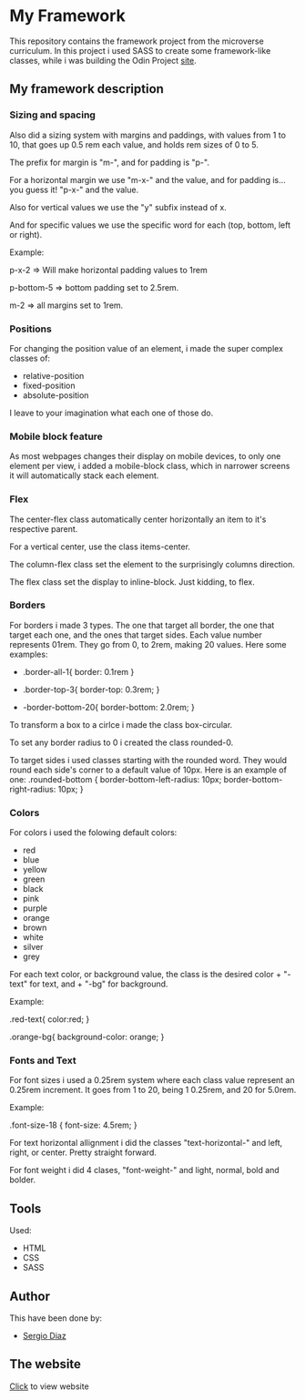# My Framework

This repository contains the framework project from the microverse curriculum.
In this project i used SASS to create some framework-like classes, while i was building the Odin Project [site](https://www.theodinproject.com/).

## My framework description

### Sizing and spacing

Also did a sizing system with margins and paddings, with values from 1 to 10, that goes up 0.5 rem each value, and holds rem sizes of 0 to 5.

The prefix for margin is "m-", and for padding is "p-".

For a horizontal margin we use "m-x-" and the value, and for padding is... you guess it! "p-x-" and the value.

Also for vertical values we use the "y" subfix instead of x.

And for specific values we use the specific word for each (top, bottom, left or right).

Example:

p-x-2 => Will make horizontal padding values to 1rem

p-bottom-5 => bottom padding set to 2.5rem.

m-2 => all margins set to 1rem.

### Positions

For changing the position value of an element, i made the super complex classes of:

* relative-position
* fixed-position
* absolute-position

I leave to your imagination what each one of those do.

### Mobile block feature

As most webpages changes their display on mobile devices, to only one element per view, i added a mobile-block class, which in narrower screens it will automatically stack each element.

### Flex

The center-flex class automatically center horizontally an item to it's respective parent.

For a vertical center, use the class items-center.

The column-flex class set the element to the surprisingly columns direction.

The flex class set the display to inline-block. Just kidding, to flex.

### Borders

For borders i made 3 types. The one that target all border, the one that target each one, and the ones that target sides. Each value number represents 01rem. They go from 0, to 2rem, making 20 values. Here some examples:

* .border-all-1{
    border: 0.1rem
}

* .border-top-3{
    border-top: 0.3rem;
}

* -border-bottom-20{
    border-bottom: 2.0rem;
}

To transform a box to a cirlce i made the class box-circular.

To set any border radius to 0 i created the class rounded-0.

To target sides i used classes starting with the rounded word. They would round each side's corner to a default value of 10px. Here is an example of one:
.rounded-bottom {
  border-bottom-left-radius: 10px;
  border-bottom-right-radius: 10px;
}

### Colors
For colors i used the folowing default colors:
* red
* blue
* yellow
* green
* black
* pink
* purple
* orange
* brown
* white
* silver
* grey

For each text color, or background value, the class is the desired color + "-text" for text, and + "-bg" for background.

Example:

.red-text{
    color:red;
}

.orange-bg{
    background-color: orange;
}

### Fonts and Text

For font sizes i used a 0.25rem system where each class value represent an 0.25rem increment. It goes from 1 to 20, being 1 0.25rem, and 20 for 5.0rem.

Example:

.font-size-18 {
  font-size: 4.5rem;
}

For text horizontal allignment i did the classes "text-horizontal-" and left, right, or center. Pretty straight forward.

For font weight i did 4 clases, "font-weight-" and light, normal, bold and bolder.

## Tools

Used:

* HTML
* CSS
* SASS

## Author
This have been done by:

* [Sergio Diaz](https://github.com/serdg0) 

## The website
[Click](#) to view website